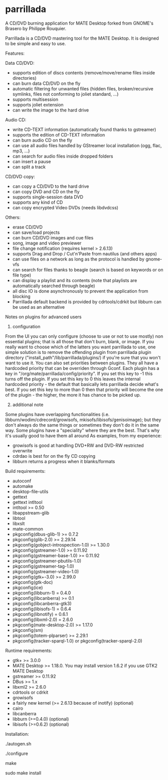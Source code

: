 parrillada
==========

A CD/DVD burning application for MATE Desktop forked from GNOME's Brasero by Philippe Rouquier.

Parrillada is a CD/DVD mastering tool for the MATE Desktop. It is designed to be simple and easy to use. 

Features:

Data CD/DVD:
- supports edition of discs contents (remove/move/rename files inside directories)
- can burn data CD/DVD on the fly
- automatic filtering for unwanted files (hidden files, broken/recursive symlinks, files not conforming to joliet standard, ...)
- supports multisession
- supports joliet extension
- can write the image to the hard drive

Audio CD:
- write CD-TEXT information (automatically found thanks to gstreamer)
- supports the edition of CD-TEXT information
- can burn audio CD on the fly
- can use all audio files handled by GStreamer local installation (ogg, flac, mp3, ...)
- can search for audio files inside dropped folders 
- can insert a pause
- can split a track

CD/DVD copy:
- can copy a CD/DVD to the hard drive
- can copy DVD and CD on the fly
- supports single-session data DVD
- supports any kind of CD
- can copy encrypted Video DVDs (needs libdvdcss)

Others:
- erase CD/DVD
- can save/load projects
- can burn CD/DVD images and cue files
- song, image and video previewer
- file change notification (requires kernel > 2.6.13)
- supports Drag and Drop / Cut'n'Paste from nautilus (and others apps)
- can use files on a network as long as the protocol is handled by gnome-vfs
- can search for files thanks to beagle (search is based on keywords or on file type)
- can display a playlist and its contents (note that playlists are automatically searched through beagle)
- all disc IO is done asynchronously to prevent the application from blocking
- Parrillada default backend is provided by cdrtools/cdrkit but libburn can be used as an alternative


Notes on plugins for advanced users

1. configuration

From the UI you can only configure (choose to use or not to use mostly) non essential plugins; that is all those that don't burn, blank, or image.
If you really want to choose which of the latters you want parrillada to use, one simple solution is to remove the offending plugin from parrillada plugin directory ("install_path"/lib/parrillada/plugins/) if you're sure that you won't want to use it.
You can also set priorities between plugins. They all have a hardcoded priority that can be overriden through Gconf. Each plugin has a key in "/org/mate/parrillada/config/priority".
If you set this key to -1 this turns off the plugin.
If you set this key to 0 this leaves the internal hardcoded priority - the default that basically lets parrillada decide what's best.
If you set this key to more than 0 then that priority will become the one of the plugin - the higher, the more it has chance to be picked up.

2. additional note

Some plugins have overlapping functionalities (i.e. libburn/wodim/cdrecord/growisofs, mkisofs/libisofs/genisoimage); but they don't always do the same things or sometimes they don't do it in the same way. Some plugins have a "speciality" where they are the best. That's why it's usually good to have them all around
As examples, from my experience:
- growisofs is good at handling DVD+RW and DVD-RW restricted overwrite
- cdrdao is best for on the fly CD copying
- libburn returns a progress when it blanks/formats

Build requirements:

- autoconf
- automake
- desktop-file-utils
- gettext
- gettext intltool
- intltool >= 0.50
- libappstream-glib
- libtool
- libxslt
- mate-common
- pkgconfig(dbus-glib-1) >= 0.7.2
- pkgconfig(glib-2.0) >= 2.29.14
- pkgconfig(gobject-introspection-1.0) >= 1.30.0
- pkgconfig(gstreamer-1.0) >= 0.11.92
- pkgconfig(gstreamer-base-1.0) >= 0.11.92
- pkgconfig(gstreamer-pbutils-1.0)
- pkgconfig(gstreamer-tag-1.0)
- pkgconfig(gstreamer-video-1.0)
- pkgconfig(gtk+-3.0) >= 2.99.0
- pkgconfig(gtk-doc)
- pkgconfig(ice)
- pkgconfig(libburn-1) = 0.4.0
- pkgconfig(libcanberra) >= 0.1
- pkgconfig(libcanberra-gtk3)
- pkgconfig(libisofs-1) = 0.6.4
- pkgconfig(libnotify) = 0.6.1
- pkgconfig(libxml-2.0) = 2.6.0
- pkgconfig(mate-desktop-2.0) >= 1.17.0
- pkgconfig(sm)
- pkgconfig(totem-plparser) >= 2.29.1
- pkgconfig(tracker-sparql-1.0) or pkgconfig(tracker-sparql-2.0)

Runtime requirements:
- gtk+ >= 3.0.0
- MATE Desktop >= 1.18.0.
  You may install version 1.6.2 if you use GTK2 MATE Desktop
- gstreamer >= 0.11.92
- DBus >= 1.x
- libxml2 >= 2.6.0
- cdrtools or cdrkit
- growisofs
- a fairly new kernel (>= 2.6.13 because of inotify) (optional)
- cairo
- libcanberra
- libburn (>=0.4.0) (optional)
- libisofs (>=0.6.2) (optional)

Installation:

   ./autogen.sh
   
   ./configure
   
   make
   
   sudo make install
